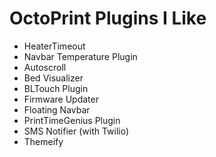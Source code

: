 # OctoPrint Plugins I Like

- HeaterTimeout
- Navbar Temperature Plugin
- Autoscroll
- Bed Visualizer
- BLTouch Plugin
- Firmware Updater
- Floating Navbar
- PrintTimeGenius Plugin
- SMS Notifier (with Twilio)
- Themeify

